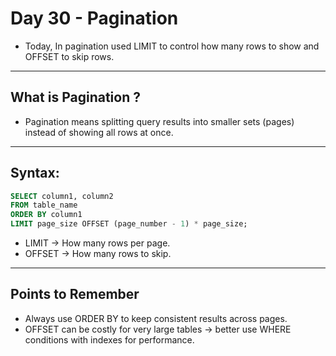 # Day 30 - Pagination 
- Today, In pagination used LIMIT to control how many rows to show and OFFSET to skip rows.
---

## What is Pagination ?
- Pagination means splitting query results into smaller sets (pages) instead of showing all rows at once.
---

## Syntax:
```sql
SELECT column1, column2
FROM table_name
ORDER BY column1
LIMIT page_size OFFSET (page_number - 1) * page_size;
```
- LIMIT → How many rows per page.
- OFFSET → How many rows to skip.
---

## Points to Remember
- Always use ORDER BY to keep consistent results across pages.
- OFFSET can be costly for very large tables → better use WHERE conditions with indexes for performance.

